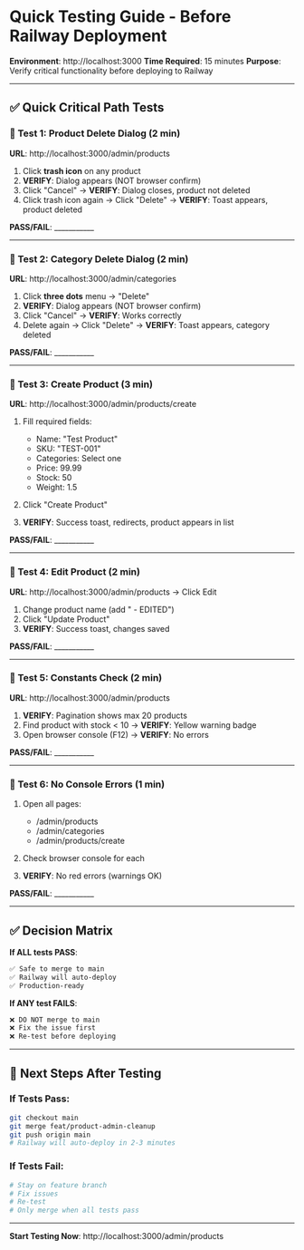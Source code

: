# Quick Testing Guide - Before Railway Deployment

**Environment**: http://localhost:3000
**Time Required**: 15 minutes
**Purpose**: Verify critical functionality before deploying to Railway

---

## ✅ Quick Critical Path Tests

### 🧪 Test 1: Product Delete Dialog (2 min)

**URL**: http://localhost:3000/admin/products

1. Click **trash icon** on any product
2. **VERIFY**: Dialog appears (NOT browser confirm)
3. Click "Cancel" → **VERIFY**: Dialog closes, product not deleted
4. Click trash icon again → Click "Delete" → **VERIFY**: Toast appears, product deleted

**PASS/FAIL**: ___________

---

### 🧪 Test 2: Category Delete Dialog (2 min)

**URL**: http://localhost:3000/admin/categories

1. Click **three dots** menu → "Delete"
2. **VERIFY**: Dialog appears (NOT browser confirm)
3. Click "Cancel" → **VERIFY**: Works correctly
4. Delete again → Click "Delete" → **VERIFY**: Toast appears, category deleted

**PASS/FAIL**: ___________

---

### 🧪 Test 3: Create Product (3 min)

**URL**: http://localhost:3000/admin/products/create

1. Fill required fields:
   - Name: "Test Product"
   - SKU: "TEST-001"
   - Categories: Select one
   - Price: 99.99
   - Stock: 50
   - Weight: 1.5

2. Click "Create Product"
3. **VERIFY**: Success toast, redirects, product appears in list

**PASS/FAIL**: ___________

---

### 🧪 Test 4: Edit Product (2 min)

**URL**: http://localhost:3000/admin/products → Click Edit

1. Change product name (add " - EDITED")
2. Click "Update Product"
3. **VERIFY**: Success toast, changes saved

**PASS/FAIL**: ___________

---

### 🧪 Test 5: Constants Check (2 min)

**URL**: http://localhost:3000/admin/products

1. **VERIFY**: Pagination shows max 20 products
2. Find product with stock < 10 → **VERIFY**: Yellow warning badge
3. Open browser console (F12) → **VERIFY**: No errors

**PASS/FAIL**: ___________

---

### 🧪 Test 6: No Console Errors (1 min)

1. Open all pages:
   - /admin/products
   - /admin/categories
   - /admin/products/create

2. Check browser console for each
3. **VERIFY**: No red errors (warnings OK)

**PASS/FAIL**: ___________

---

## ✅ Decision Matrix

**If ALL tests PASS**:
```bash
✅ Safe to merge to main
✅ Railway will auto-deploy
✅ Production-ready
```

**If ANY test FAILS**:
```bash
❌ DO NOT merge to main
❌ Fix the issue first
❌ Re-test before deploying
```

---

## 🚀 Next Steps After Testing

### If Tests Pass:
```bash
git checkout main
git merge feat/product-admin-cleanup
git push origin main
# Railway will auto-deploy in 2-3 minutes
```

### If Tests Fail:
```bash
# Stay on feature branch
# Fix issues
# Re-test
# Only merge when all tests pass
```

---

**Start Testing Now**: http://localhost:3000/admin/products
